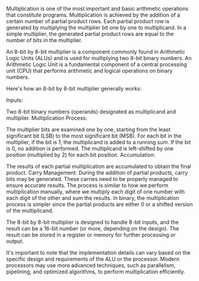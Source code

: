 Multiplication is one of the most important and basic arithmetic operations that constitute programs. Multiplication is achieved by the addition of a certain number of partial product rows. 
Each partial product row is generated by multiplying the multiplier bit one by one to multiplicand. In a simple multiplier, the generated partial product rows are equal to the number of bits in the multiplier.

An 8-bit by 8-bit multiplier is a component commonly found in Arithmetic Logic Units (ALUs) and is used for multiplying two 8-bit binary numbers. 
An Arithmetic Logic Unit is a fundamental component of a central processing unit (CPU) that performs arithmetic and logical operations on binary numbers.

Here's how an 8-bit by 8-bit multiplier generally works:

Inputs:

Two 8-bit binary numbers (operands) designated as multiplicand and multiplier.
Multiplication Process:

The multiplier bits are examined one by one, starting from the least significant bit (LSB) to the most significant bit (MSB).
For each bit in the multiplier, if the bit is 1, the multiplicand is added to a running sum. If the bit is 0, no addition is performed.
The multiplicand is left-shifted by one position (multiplied by 2) for each bit position.
Accumulation:

The results of each partial multiplication are accumulated to obtain the final product.
Carry Management:
During the addition of partial products, carry bits may be generated.
These carries need to be properly managed to ensure accurate results.
The process is similar to how we perform multiplication manually, where we multiply each digit of one number with each digit of the other and sum the results.
In binary, the multiplication process is simpler since the partial products are either 0 or a shifted version of the multiplicand.

The 8-bit by 8-bit multiplier is designed to handle 8-bit inputs, and the result can be a 16-bit number (or more, depending on the design).
The result can be stored in a register or memory for further processing or output.

It's important to note that the implementation details can vary based on the specific design and requirements of the ALU or the processor. 
Modern processors may use more advanced techniques, such as parallelism, pipelining, and optimized algorithms, to perform multiplication efficiently.
